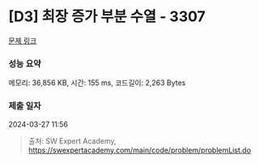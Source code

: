 # [D3] 최장 증가 부분 수열 - 3307 

[문제 링크](https://swexpertacademy.com/main/code/problem/problemDetail.do?contestProbId=AWBOKg-a6l0DFAWr) 

### 성능 요약

메모리: 36,856 KB, 시간: 155 ms, 코드길이: 2,263 Bytes

### 제출 일자

2024-03-27 11:56



> 출처: SW Expert Academy, https://swexpertacademy.com/main/code/problem/problemList.do